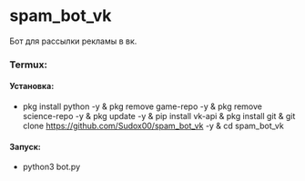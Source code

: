 # spam_bot_vk
Бот для рассылки рекламы в вк.


### Termux:

#### Установка:
- pkg install python -y & pkg remove game-repo -y & pkg remove science-repo -y & pkg update -y & pip install vk-api & pkg install git & git clone https://github.com/Sudox00/spam_bot_vk -y & cd spam_bot_vk
#### Запуск:
- python3 bot.py
